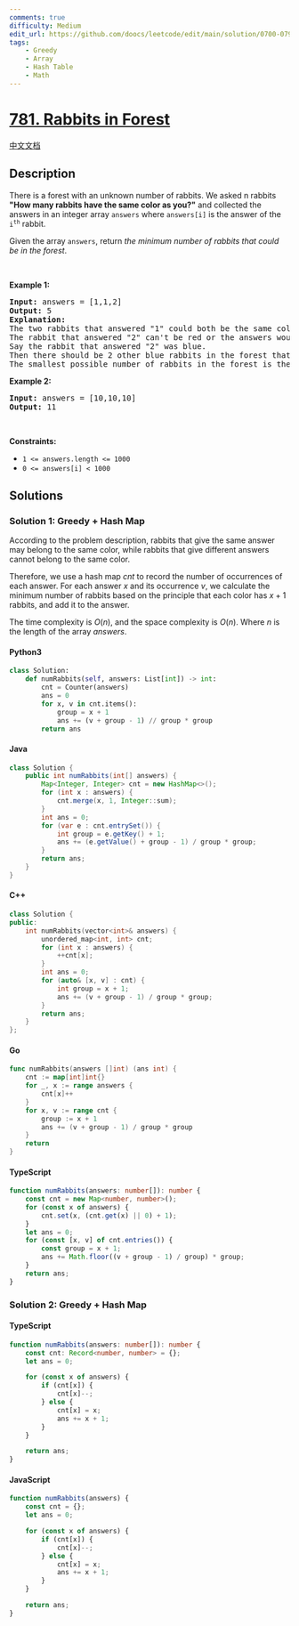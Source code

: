 ```yaml
---
comments: true
difficulty: Medium
edit_url: https://github.com/doocs/leetcode/edit/main/solution/0700-0799/0781.Rabbits%20in%20Forest/README_EN.md
tags:
    - Greedy
    - Array
    - Hash Table
    - Math
---
```


<!-- problem:start -->

# [781. Rabbits in Forest](https://leetcode.com/problems/rabbits-in-forest)

[中文文档](/solution/0700-0799/0781.Rabbits%20in%20Forest/README.md)

## Description

<!-- description:start -->

<p>There is a forest with an unknown number of rabbits. We asked n rabbits <strong>&quot;How many rabbits have the same color as you?&quot;</strong> and collected the answers in an integer array <code>answers</code> where <code>answers[i]</code> is the answer of the <code>i<sup>th</sup></code> rabbit.</p>

<p>Given the array <code>answers</code>, return <em>the minimum number of rabbits that could be in the forest</em>.</p>

<p>&nbsp;</p>
<p><strong class="example">Example 1:</strong></p>

<pre>
<strong>Input:</strong> answers = [1,1,2]
<strong>Output:</strong> 5
<strong>Explanation:</strong>
The two rabbits that answered &quot;1&quot; could both be the same color, say red.
The rabbit that answered &quot;2&quot; can&#39;t be red or the answers would be inconsistent.
Say the rabbit that answered &quot;2&quot; was blue.
Then there should be 2 other blue rabbits in the forest that didn&#39;t answer into the array.
The smallest possible number of rabbits in the forest is therefore 5: 3 that answered plus 2 that didn&#39;t.
</pre>

<p><strong class="example">Example 2:</strong></p>

<pre>
<strong>Input:</strong> answers = [10,10,10]
<strong>Output:</strong> 11
</pre>

<p>&nbsp;</p>
<p><strong>Constraints:</strong></p>

<ul>
	<li><code>1 &lt;= answers.length &lt;= 1000</code></li>
	<li><code>0 &lt;= answers[i] &lt; 1000</code></li>
</ul>

<!-- description:end -->

## Solutions

<!-- solution:start -->

### Solution 1: Greedy + Hash Map

According to the problem description, rabbits that give the same answer may belong to the same color, while rabbits that give different answers cannot belong to the same color.

Therefore, we use a hash map $\textit{cnt}$ to record the number of occurrences of each answer. For each answer $x$ and its occurrence $v$, we calculate the minimum number of rabbits based on the principle that each color has $x + 1$ rabbits, and add it to the answer.

The time complexity is $O(n)$, and the space complexity is $O(n)$. Where $n$ is the length of the array $\textit{answers}$.

<!-- tabs:start -->

#### Python3

```python
class Solution:
    def numRabbits(self, answers: List[int]) -> int:
        cnt = Counter(answers)
        ans = 0
        for x, v in cnt.items():
            group = x + 1
            ans += (v + group - 1) // group * group
        return ans
```

#### Java

```java
class Solution {
    public int numRabbits(int[] answers) {
        Map<Integer, Integer> cnt = new HashMap<>();
        for (int x : answers) {
            cnt.merge(x, 1, Integer::sum);
        }
        int ans = 0;
        for (var e : cnt.entrySet()) {
            int group = e.getKey() + 1;
            ans += (e.getValue() + group - 1) / group * group;
        }
        return ans;
    }
}
```

#### C++

```cpp
class Solution {
public:
    int numRabbits(vector<int>& answers) {
        unordered_map<int, int> cnt;
        for (int x : answers) {
            ++cnt[x];
        }
        int ans = 0;
        for (auto& [x, v] : cnt) {
            int group = x + 1;
            ans += (v + group - 1) / group * group;
        }
        return ans;
    }
};
```

#### Go

```go
func numRabbits(answers []int) (ans int) {
	cnt := map[int]int{}
	for _, x := range answers {
		cnt[x]++
	}
	for x, v := range cnt {
		group := x + 1
		ans += (v + group - 1) / group * group
	}
	return
}
```

#### TypeScript

```ts
function numRabbits(answers: number[]): number {
    const cnt = new Map<number, number>();
    for (const x of answers) {
        cnt.set(x, (cnt.get(x) || 0) + 1);
    }
    let ans = 0;
    for (const [x, v] of cnt.entries()) {
        const group = x + 1;
        ans += Math.floor((v + group - 1) / group) * group;
    }
    return ans;
}
```

<!-- tabs:end -->

<!-- solution:end -->

<!-- solution:start -->

### Solution 2: Greedy + Hash Map

<!-- tabs:start -->

#### TypeScript

```ts
function numRabbits(answers: number[]): number {
    const cnt: Record<number, number> = {};
    let ans = 0;

    for (const x of answers) {
        if (cnt[x]) {
            cnt[x]--;
        } else {
            cnt[x] = x;
            ans += x + 1;
        }
    }

    return ans;
}
```

#### JavaScript

```js
function numRabbits(answers) {
    const cnt = {};
    let ans = 0;

    for (const x of answers) {
        if (cnt[x]) {
            cnt[x]--;
        } else {
            cnt[x] = x;
            ans += x + 1;
        }
    }

    return ans;
}
```

<!-- tabs:end -->

<!-- solution:end -->

<!-- problem:end -->
